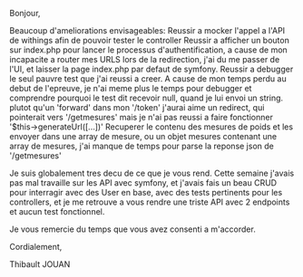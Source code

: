 Bonjour, 

Beaucoup d'ameliorations envisageables:
    Reussir a mocker l'appel a l'API de withings afin de pouvoir tester le controller
    Reussir a afficher un bouton sur index.php pour lancer le processus d'authentification, a cause de mon incapacite a router mes URLS lors de la redirection, j'ai du me passer de l'UI, et laisser la page index.php par defaut de symfony.
    Reussir a debugger le seul pauvre test que j'ai reussi a creer. A cause de mon temps perdu au debut de l'epreuve, je n'ai meme plus le temps pour debugger et comprendre pourquoi le test dit recevoir null, quand je lui envoi un string.
    plutot qu'un 'forward' dans mon '/token' j'aurai aime un redirect, qui pointerait vers '/getmesures' mais je n'ai pas reussi a faire fonctionner '$this->generateUrl([...])'
    Recuperer le contenu des mesures de poids et les envoyer dans une array de mesure, ou un objet mesures contenant une array de mesures, j'ai manque de temps pour parse la reponse json de '/getmesures'

Je suis globalement tres decu de ce que je vous rend. Cette semaine j'avais pas mal travaille sur les API avec symfony, et j'avais fais un beau CRUD pour interragir avec des User en base, avec des tests pertinents pour les controllers, et je me retrouve a vous rendre une triste API avec 2 endpoints et aucun test fonctionnel.

Je vous remercie du temps que vous avez consenti a m'accorder.

Cordialement, 

Thibault JOUAN